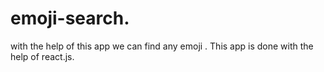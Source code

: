 # emoji-search.
with the help of this app we can find any emoji .
This app is done with the help of react.js.
